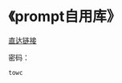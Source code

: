 # 《prompt自用库》

[直达链接](https://www.yuque.com/raovt10/ov2zta/fwo4a0tu1nu88nva?singleDoc)

密码：

```
towc
```
